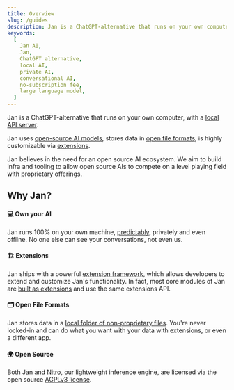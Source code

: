 ```yaml
---
title: Overview
slug: /guides
description: Jan is a ChatGPT-alternative that runs on your own computer, with a local API server.
keywords:
  [
    Jan AI,
    Jan,
    ChatGPT alternative,
    local AI,
    private AI,
    conversational AI,
    no-subscription fee,
    large language model,
  ]
---
```


Jan is a ChatGPT-alternative that runs on your own computer, with a [local API server](/api-reference).

Jan uses [open-source AI models](/docs/engineering/models), stores data in [open file formats](/developer/file-based), is highly customizable via [extensions](/developer/build-extension).

Jan believes in the need for an open source AI ecosystem. We aim to build infra and tooling to allow open source AIs to compete on a level playing field with proprietary offerings.

## Why Jan?

#### 💻 Own your AI

Jan runs 100% on your own machine, [predictably](https://www.reddit.com/r/LocalLLaMA/comments/17mghqr/comment/k7ksti6/?utm_source=share&utm_medium=web2x&context=3), privately and even offline. No one else can see your conversations, not even us.

#### 🏗️ Extensions

Jan ships with a powerful [extension framework](/developer/build-extension), which allows developers to extend and customize Jan's functionality. In fact, most core modules of Jan are [built as extensions](/developer/architecture) and use the same extensions API.

#### 🗂️ Open File Formats

Jan stores data in a [local folder of non-proprietary files](/developer/architecture). You're never locked-in and can do what you want with your data with extensions, or even a different app.

#### 🌍 Open Source

Both Jan and [Nitro](https://nitro.jan.ai), our lightweight inference engine, are licensed via the open source [AGPLv3 license](https://github.com/janhq/jan/blob/main/LICENSE).

<!-- ## Design Principles -->

<!-- OpenAI meets VSCode meets Obsidian.

Minimalism: https://docusaurus.io/docs#design-principles. Not having abstractions is better than having the wrong abstractions. Assistants as code. Only including features that are absolutely necessary in the Jan API.

File-based: User should be able to look at a Jan directory and intuit how it works. Transparency. Editing things via a text editor, vs. needing a database tool for SQLite.

Participatory: https://www.getlago.com/blog/the-5-reasons-why-we-chose-open-source -->
